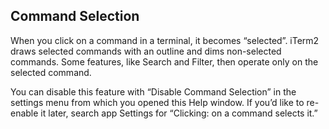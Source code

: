 ## Command Selection

When you click on a command in a terminal, it becomes “selected”. iTerm2 draws selected commands with an outline and dims non-selected commands. Some features, like Search and Filter, then operate only on the selected command. 

You can disable this feature with “Disable Command Selection” in the settings menu from which you opened this Help window. If you’d like to re-enable it later, search app Settings for “Clicking: on a command selects it.”

